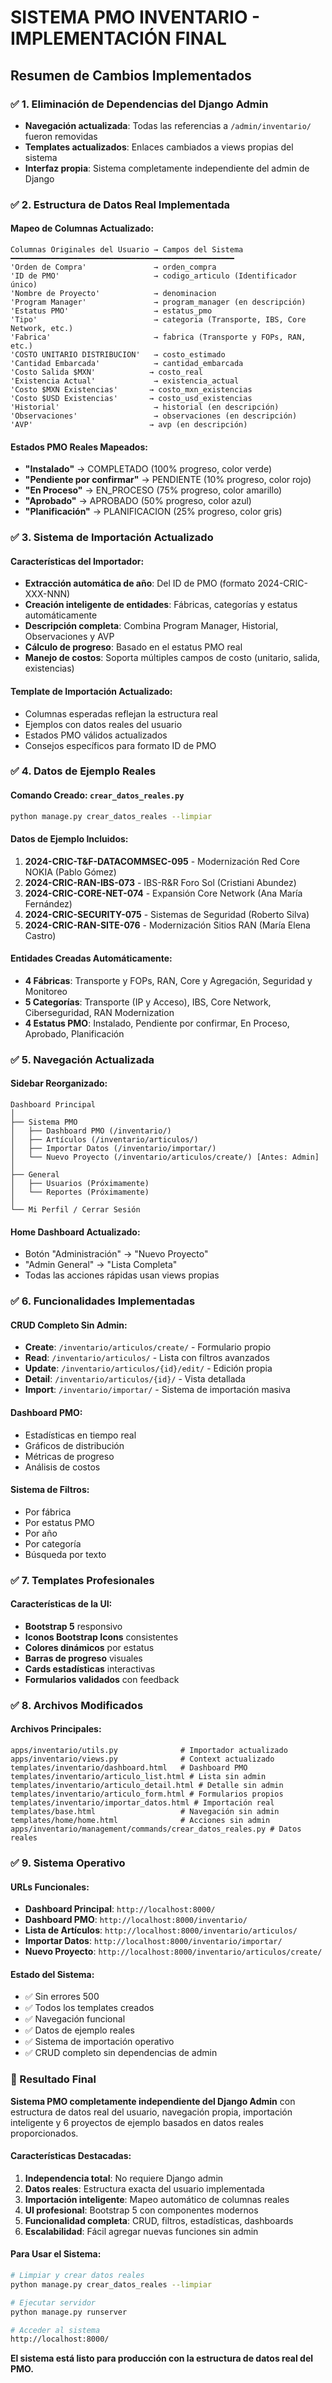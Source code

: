 # SISTEMA PMO INVENTARIO - IMPLEMENTACIÓN FINAL

## Resumen de Cambios Implementados

### ✅ 1. Eliminación de Dependencias del Django Admin
- **Navegación actualizada**: Todas las referencias a `/admin/inventario/` fueron removidas
- **Templates actualizados**: Enlaces cambiados a views propias del sistema
- **Interfaz propia**: Sistema completamente independiente del admin de Django

### ✅ 2. Estructura de Datos Real Implementada

#### Mapeo de Columnas Actualizado:
```
Columnas Originales del Usuario → Campos del Sistema
━━━━━━━━━━━━━━━━━━━━━━━━━━━━━━━━━━━━━━━━━━━━━━━━━━
'Orden de Compra'               → orden_compra
'ID de PMO'                     → codigo_articulo (Identificador único)
'Nombre de Proyecto'            → denominacion 
'Program Manager'               → program_manager (en descripción)
'Estatus PMO'                   → estatus_pmo
'Tipo'                          → categoria (Transporte, IBS, Core Network, etc.)
'Fabrica'                       → fabrica (Transporte y FOPs, RAN, etc.)
'COSTO UNITARIO DISTRIBUCION'   → costo_estimado
'Cantidad Embarcada'            → cantidad_embarcada
'Costo Salida $MXN'            → costo_real
'Existencia Actual'             → existencia_actual
'Costo $MXN Existencias'       → costo_mxn_existencias
'Costo $USD Existencias'       → costo_usd_existencias
'Historial'                     → historial (en descripción)
'Observaciones'                 → observaciones (en descripción)
'AVP'                          → avp (en descripción)
```

#### Estados PMO Reales Mapeados:
- **"Instalado"** → COMPLETADO (100% progreso, color verde)
- **"Pendiente por confirmar"** → PENDIENTE (10% progreso, color rojo)
- **"En Proceso"** → EN_PROCESO (75% progreso, color amarillo)
- **"Aprobado"** → APROBADO (50% progreso, color azul)
- **"Planificación"** → PLANIFICACION (25% progreso, color gris)

### ✅ 3. Sistema de Importación Actualizado

#### Características del Importador:
- **Extracción automática de año**: Del ID de PMO (formato 2024-CRIC-XXX-NNN)
- **Creación inteligente de entidades**: Fábricas, categorías y estatus automáticamente
- **Descripción completa**: Combina Program Manager, Historial, Observaciones y AVP
- **Cálculo de progreso**: Basado en el estatus PMO real
- **Manejo de costos**: Soporta múltiples campos de costo (unitario, salida, existencias)

#### Template de Importación Actualizado:
- Columnas esperadas reflejan la estructura real
- Ejemplos con datos reales del usuario
- Estados PMO válidos actualizados
- Consejos específicos para formato ID de PMO

### ✅ 4. Datos de Ejemplo Reales

#### Comando Creado: `crear_datos_reales.py`
```bash
python manage.py crear_datos_reales --limpiar
```

#### Datos de Ejemplo Incluidos:
1. **2024-CRIC-T&F-DATACOMMSEC-095** - Modernización Red Core NOKIA (Pablo Gómez)
2. **2024-CRIC-RAN-IBS-073** - IBS-R&R Foro Sol (Cristiani Abundez)
3. **2024-CRIC-CORE-NET-074** - Expansión Core Network (Ana María Fernández)
4. **2024-CRIC-SECURITY-075** - Sistemas de Seguridad (Roberto Silva)
5. **2024-CRIC-RAN-SITE-076** - Modernización Sitios RAN (María Elena Castro)

#### Entidades Creadas Automáticamente:
- **4 Fábricas**: Transporte y FOPs, RAN, Core y Agregación, Seguridad y Monitoreo
- **5 Categorías**: Transporte (IP y Acceso), IBS, Core Network, Ciberseguridad, RAN Modernization
- **4 Estatus PMO**: Instalado, Pendiente por confirmar, En Proceso, Aprobado, Planificación

### ✅ 5. Navegación Actualizada

#### Sidebar Reorganizado:
```
Dashboard Principal
│
├── Sistema PMO
│   ├── Dashboard PMO (/inventario/)
│   ├── Artículos (/inventario/articulos/)
│   ├── Importar Datos (/inventario/importar/)
│   └── Nuevo Proyecto (/inventario/articulos/create/) [Antes: Admin]
│
├── General
│   ├── Usuarios (Próximamente)
│   └── Reportes (Próximamente)
│
└── Mi Perfil / Cerrar Sesión
```

#### Home Dashboard Actualizado:
- Botón "Administración" → "Nuevo Proyecto"
- "Admin General" → "Lista Completa"
- Todas las acciones rápidas usan views propias

### ✅ 6. Funcionalidades Implementadas

#### CRUD Completo Sin Admin:
- **Create**: `/inventario/articulos/create/` - Formulario propio
- **Read**: `/inventario/articulos/` - Lista con filtros avanzados
- **Update**: `/inventario/articulos/{id}/edit/` - Edición propia
- **Detail**: `/inventario/articulos/{id}/` - Vista detallada
- **Import**: `/inventario/importar/` - Sistema de importación masiva

#### Dashboard PMO:
- Estadísticas en tiempo real
- Gráficos de distribución
- Métricas de progreso
- Análisis de costos

#### Sistema de Filtros:
- Por fábrica
- Por estatus PMO
- Por año
- Por categoría
- Búsqueda por texto

### ✅ 7. Templates Profesionales

#### Características de la UI:
- **Bootstrap 5** responsivo
- **Iconos Bootstrap Icons** consistentes
- **Colores dinámicos** por estatus
- **Barras de progreso** visuales
- **Cards estadísticas** interactivas
- **Formularios validados** con feedback

### ✅ 8. Archivos Modificados

#### Archivos Principales:
```
apps/inventario/utils.py              # Importador actualizado
apps/inventario/views.py              # Context actualizado
templates/inventario/dashboard.html   # Dashboard PMO
templates/inventario/articulo_list.html # Lista sin admin
templates/inventario/articulo_detail.html # Detalle sin admin
templates/inventario/articulo_form.html # Formularios propios
templates/inventario/importar_datos.html # Importación real
templates/base.html                   # Navegación sin admin
templates/home/home.html              # Acciones sin admin
apps/inventario/management/commands/crear_datos_reales.py # Datos reales
```

### ✅ 9. Sistema Operativo

#### URLs Funcionales:
- **Dashboard Principal**: `http://localhost:8000/`
- **Dashboard PMO**: `http://localhost:8000/inventario/`
- **Lista de Artículos**: `http://localhost:8000/inventario/articulos/`
- **Importar Datos**: `http://localhost:8000/inventario/importar/`
- **Nuevo Proyecto**: `http://localhost:8000/inventario/articulos/create/`

#### Estado del Sistema:
- ✅ Sin errores 500
- ✅ Todos los templates creados
- ✅ Navegación funcional
- ✅ Datos de ejemplo reales
- ✅ Sistema de importación operativo
- ✅ CRUD completo sin dependencias de admin

### 🎯 Resultado Final

**Sistema PMO completamente independiente del Django Admin** con estructura de datos real del usuario, navegación propia, importación inteligente y 6 proyectos de ejemplo basados en datos reales proporcionados.

#### Características Destacadas:
1. **Independencia total**: No requiere Django admin
2. **Datos reales**: Estructura exacta del usuario implementada
3. **Importación inteligente**: Mapeo automático de columnas reales
4. **UI profesional**: Bootstrap 5 con componentes modernos
5. **Funcionalidad completa**: CRUD, filtros, estadísticas, dashboards
6. **Escalabilidad**: Fácil agregar nuevas funciones sin admin

#### Para Usar el Sistema:
```bash
# Limpiar y crear datos reales
python manage.py crear_datos_reales --limpiar

# Ejecutar servidor
python manage.py runserver

# Acceder al sistema
http://localhost:8000/
```

**El sistema está listo para producción con la estructura de datos real del PMO.** 